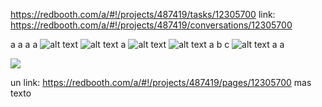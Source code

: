 https://redbooth.com/a/#!/projects/487419/tasks/12305700
link: https://redbooth.com/a/#!/projects/487419/conversations/12305700

a
a
a
a
![alt text](http://media.giphy.com/media/85QAUnf0bzsbe/giphy.gif "Logo Title Text 1")
![alt text](http://media.giphy.com/media/aGTEUiEg6E5s4/giphy.gif "Logo Title Text 1")
a
![alt text](http://media.giphy.com/media/103TZqgLqRJq0M/giphy.gif "Logo Title Text 1")
![alt text](http://media.giphy.com/media/38vz5MBF9gF4Q/giphy.gif "Logo Title Text 1")
a
b
c
![alt text](http://media.giphy.com/media/5kVslsBaZ5VXG/giphy.gif "Logo Title Text 1")
a
a

![](http://upload.wikimedia.org/wikipedia/commons/e/e7/Mary_Anning_painting.jpg)

un link: https://redbooth.com/a/#!/projects/487419/pages/12305700 mas texto
